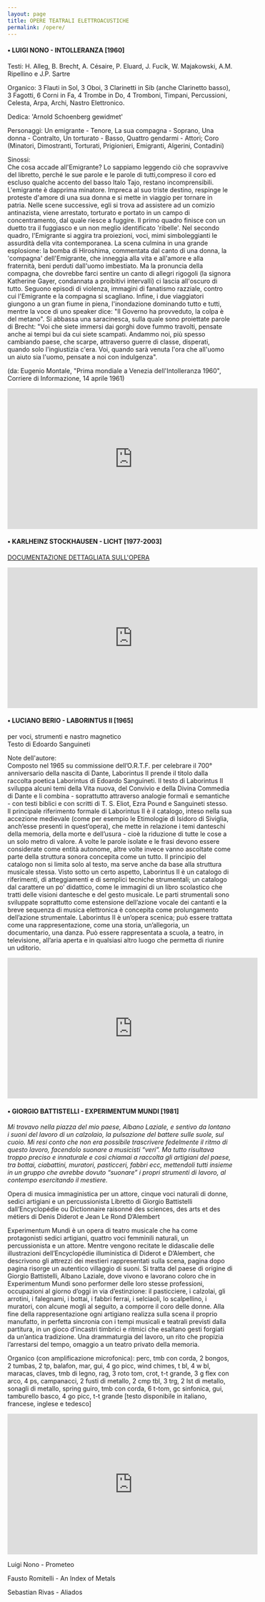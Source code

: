 ```yaml
---
layout: page
title: OPERE TEATRALI ELETTROACUSTICHE
permalink: /opere/
---
```



#### • LUIGI NONO - INTOLLERANZA [1960]

Testi: H. Alleg, B. Brecht, A. Césaire, P. Eluard, J. Fucík, W. Majakowski, A.M. Ripellino e J.P. Sartre

Organico: 3 Flauti in Sol, 3 Oboi, 3 Clarinetti in Sib (anche Clarinetto basso), 3 Fagotti, 6 Corni in Fa, 4 Trombe in Do, 4 Tromboni, Timpani, Percussioni, Celesta, Arpa, Archi, Nastro Elettronico.

Dedica: 'Arnold Schoenberg gewidmet'

Personaggi: Un emigrante - Tenore, La sua compagna - Soprano, Una donna - Contralto, Un torturato - Basso, Quattro gendarmi - Attori; Coro (Minatori, Dimostranti, Torturati, Prigionieri, Emigranti, Algerini, Contadini)

Sinossi:  
Che cosa accade all'Emigrante? Lo sappiamo leggendo ciò che sopravvive del libretto, perché le sue parole e le parole di tutti,compreso il coro ed escluso qualche accento del basso Italo Tajo, restano incomprensibili. L'emigrante è dapprima minatore. Impreca al suo triste destino, respinge le proteste d'amore di una sua donna e si mette in viaggio per tornare in patria. Nelle scene successive, egli si trova ad assistere ad un comizio antinazista, viene arrestato, torturato e portato in un campo di concentramento, dal quale riesce a fuggire. Il primo quadro finisce con un duetto tra il fuggiasco e un non meglio identificato 'ribelle'. Nel secondo quadro, l'Emigrante si aggira tra proiezioni, voci, mimi simboleggianti le assurdità della vita contemporanea. La scena culmina in una grande esplosione: la bomba di Hiroshima, commentata dal canto di una donna, la 'compagna' dell'Emigrante, che inneggia alla vita e all'amore e alla fraternità, beni perduti dall'uomo imbestiato. Ma la pronuncia della compagna, che dovrebbe farci sentire un canto di allegri rigogoli (la signora Katherine Gayer, condannata a proibitivi intervalli) ci lascia all'oscuro di tutto. Seguono episodi di violenza, immagini di fanatismo razziale, contro cui l'Emigrante e la compagna si scagliano. Infine, i due viaggiatori giungono a un gran fiume in piena, l'inondazione dominando tutto e tutti, mentre la voce di uno speaker dice: "Il Governo ha provveduto, la colpa è del metano". Si abbassa una saracinesca, sulla quale sono proiettate parole di Brecht: "Voi che siete immersi dai gorghi dove fummo travolti, pensate anche ai tempi bui da cui siete scampati. Andammo noi, più spesso cambiando paese, che scarpe, attraverso guerre di classe, disperati, quando solo l'ingiustizia c'era. Voi, quando sarà venuta l'ora che all'uomo un aiuto sia l'uomo, pensate a noi con indulgenza".

(da: Eugenio Montale, "Prima mondiale a Venezia dell'Intolleranza 1960", Corriere di Informazione, 14 aprile 1961)

<iframe width="560" height="315" src="https://www.youtube.com/embed/kbQiOA2v9mo" frameborder="0" allow="accelerometer; autoplay; encrypted-media; gyroscope; picture-in-picture" allowfullscreen></iframe>





#### • KARLHEINZ STOCKHAUSEN - LICHT [1977-2003]

<a href="http://stockhausenspace.blogspot.com/2014/08/a-brief-guide-to-licht-pt-1-drama-and.html" target="_blank">DOCUMENTAZIONE DETTAGLIATA SULL'OPERA</a>



<iframe width="560" height="315" src="https://www.youtube.com/embed/6JdRTI5mkjc" frameborder="0" allow="accelerometer; autoplay; encrypted-media; gyroscope; picture-in-picture" allowfullscreen></iframe>


#### • LUCIANO BERIO - LABORINTUS II [1965]


per voci, strumenti e nastro magnetico   
Testo di Edoardo Sanguineti  

Note dell'autore:   
Composto nel 1965 su commissione dell’O.R.T.F. per celebrare il 700° anniversario della nascita di Dante, Laborintus II prende il titolo dalla raccolta poetica Laborintus di Edoardo Sanguineti.
Il testo di Laborintus II sviluppa alcuni temi della Vita nuova, del Convivio e della Divina Commedia di Dante e li combina - soprattutto attraverso analogie formali e semantiche - con testi biblici e con scritti di T. S. Eliot, Ezra Pound e Sanguineti stesso.
Il principale riferimento formale di Laborintus II è il catalogo, inteso nella sua accezione medievale (come per esempio le Etimologie di Isidoro di Siviglia, anch’esse presenti in quest’opera), che mette in relazione i temi danteschi della memoria, della morte e dell’usura - cioè la riduzione di tutte le cose a un solo metro di valore. A volte le parole isolate e le frasi devono essere considerate come entità autonome, altre volte invece vanno ascoltate come parte della struttura sonora concepita come un tutto.
Il principio del catalogo non si limita solo al testo, ma serve anche da base alla struttura musicale stessa. Visto sotto un certo aspetto, Laborintus II è un catalogo di riferimenti, di atteggiamenti e di semplici tecniche strumentali; un catalogo dal carattere un po’ didattico, come le immagini di un libro scolastico che tratti delle visioni dantesche e del gesto musicale. Le parti strumentali sono sviluppate soprattutto come estensione dell’azione vocale dei cantanti e la breve sequenza di musica elettronica è concepita come prolungamento dell’azione strumentale.
Laborintus II è un’opera scenica; può essere trattata come una rappresentazione, come una storia, un’allegoria, un documentario, una danza. Può essere rappresentata a scuola, a teatro, in televisione, all’aria aperta e in qualsiasi altro luogo che permetta di riunire un uditorio.  

<iframe width="560" height="315" src="https://www.youtube.com/embed/6ogcy40UhGg" frameborder="0" allow="accelerometer; autoplay; encrypted-media; gyroscope; picture-in-picture" allowfullscreen></iframe>




#### •  GIORGIO BATTISTELLI - EXPERIMENTUM MUNDI [1981]

<em>Mi trovavo nella piazza del mio paese, Albano Laziale, e sentivo da lontano i suoni del lavoro di un calzolaio, la pulsazione del battere sulle suole, sul cuoio. Mi resi conto che non era possibile trascrivere fedelmente il ritmo di questo lavoro, facendolo suonare a musicisti “veri”. Ma tutto risultava troppo preciso e innaturale e così chiamai a raccolta gli artigiani del paese, tra bottai, ciabattini, muratori, pasticceri, fabbri ecc, mettendoli tutti insieme in un gruppo che avrebbe dovuto “suonare” i propri strumenti di lavoro, al contempo esercitando il mestiere.</em>

Opera di musica immaginistica per un attore, cinque voci naturali di donne, sedici artigiani e un percussionista Libretto di Giorgio Battistelli dall’Encyclopédie ou Dictionnaire raisonné des sciences, des arts et des métiers di Denis Diderot e Jean Le Rond D’Alembert


Experimentum Mundi è un opera di teatro musicale che ha come protagonisti sedici artigiani, quattro voci femminili naturali, un percussionista e un attore. Mentre vengono recitate le didascalie delle illustrazioni dell’Encyclopédie illuministica di Diderot e D’Alembert, che descrivono gli attrezzi dei mestieri rappresentati sulla scena, pagina dopo pagina risorge un autentico villaggio di suoni. Si tratta del paese di origine di Giorgio Battistelli, Albano Laziale, dove vivono e lavorano coloro che in Experimentum Mundi sono performer delle loro stesse professioni, occupazioni al giorno d’oggi in via d’estinzione: il pasticciere, i calzolai, gli arrotini, i falegnami, i bottai, i fabbri ferrai, i selciaoli, lo scalpellino, i muratori, con alcune mogli al seguito, a comporre il coro delle donne. Alla fine della rappresentazione ogni artigiano realizza sulla scena il proprio manufatto, in perfetta sincronia con i tempi musicali e teatrali previsti dalla partitura, in un gioco d’incastri timbrici e ritmici che esaltano gesti forgiati da un’antica tradizione. Una drammaturgia del lavoro, un rito che propizia l’arrestarsi del tempo, omaggio a un teatro privato della memoria.


Organico (con amplificazione microfonica):
perc, tmb con corda, 2 bongos, 2 tumbas, 2 tp, balafon, mar, gui, 4 go picc,  wind chimes, t bl, 4 w bl, maracas, claves, tmb di legno, rag, 3 roto tom, crot, t-t grande, 3 g flex con arco, 4 ps, campanacci, 2 fusti di metallo, 2 cmp tbl, 3 trg, 2 lst di metallo, sonagli di metallo, spring guiro, tmb con corda, 6 t-tom, gc sinfonica, gui, tamburello basco, 4 go picc, t-t grande [testo disponibile in italiano, francese, inglese e tedesco]

<iframe width="560" height="315" src="https://www.youtube.com/embed/1SjFoSi7zLk" frameborder="0" allow="accelerometer; autoplay; encrypted-media; gyroscope; picture-in-picture" allowfullscreen></iframe>

Luigi Nono - Prometeo

Fausto Romitelli - An Index of Metals

Sebastian Rivas - Aliados
